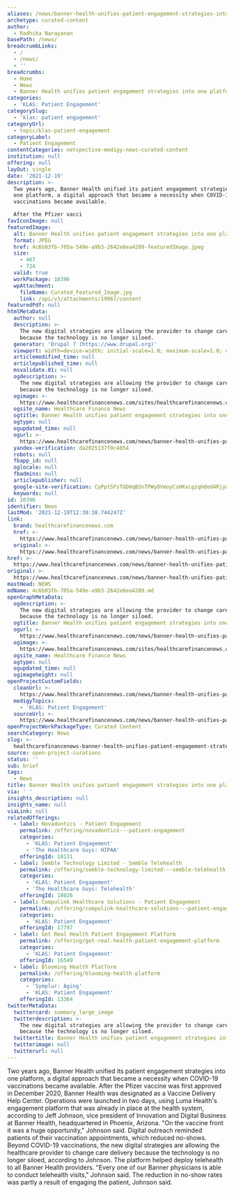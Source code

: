 ```yaml
---
aliases: /news/banner-health-unifies-patient-engagement-strategies-into-one-platform
archetype: curated-content
author:
  - Radhika Narayanan
basePath: /news/
breadcrumbLinks:
  - /
  - /news/
  - ''
breadcrumbs:
  - Home
  - News
  - Banner Health unifies patient engagement strategies into one platform
categories:
  - 'KLAS: Patient Engagement'
categorySlug:
  - 'klas: patient engagement'
categoryUrl:
  - topic/klas-patient-engagement
categoryLabel:
  - Patient Engagement
contentCategories: netspective-medigy-news-curated-content
institution: null
offering: null
layOut: single
date: '2021-12-19'
description: >-
  Two years ago, Banner Health unified its patient engagement strategies into
  one platform, a digital approach that became a necessity when COVID-19
  vaccinations became available.

  After the Pfizer vacci
favIconImage: null
featuredImage:
  alt: Banner Health unifies patient engagement strategies into one platform
  format: JPEG
  href: 4c6b03fb-705a-549e-a9b3-2642e6ea4289-featuredImage.jpeg
  size:
    - 467
    - 724
  valid: true
  workPackage: 10396
  wpAttachment:
    fileName: Curated_Featured_Image.jpg
    link: /api/v3/attachments/19967/content
featuredPdf: null
htmlMetaData:
  author: null
  description: >-
    The new digital strategies are allowing the provider to change care delivery
    because the technology is no longer siloed.
  generator: 'Drupal 7 (https://www.drupal.org)'
  viewport: width=device-width; initial-scale=1.0; maximum-scale=1.0; user-scalable=no
  articlemodified_time: null
  articlepublished_time: null
  msvalidate.01: null
  ogdescription: >-
    The new digital strategies are allowing the provider to change care delivery
    because the technology is no longer siloed.
  ogimage: >-
    https://www.healthcarefinancenews.com/sites/healthcarefinancenews.com/files/Mom.atComputer.MarkoGeber_0.jpg
  ogsite_name: Healthcare Finance News
  ogtitle: Banner Health unifies patient engagement strategies into one platform
  ogtype: null
  ogupdated_time: null
  ogurl: >-
    https://www.healthcarefinancenews.com/news/banner-health-unifies-patient-engagement-strategies-one-platform
  yandex-verification: da2025137f0c4854
  robots: null
  fbapp_id: null
  oglocale: null
  fbadmins: null
  articlepublisher: null
  google-site-verification: CyPptSFsTGDHqBSnTPWyDVmoyCsHKxcgzqHded4Rjyw
  keywords: null
id: 10396
identifier: News
lastMod: '2021-12-19T12:30:38.744247Z'
link:
  brand: healthcarefinancenews.com
  href: >-
    https://www.healthcarefinancenews.com/news/banner-health-unifies-patient-engagement-strategies-one-platform
  original: >-
    https://www.healthcarefinancenews.com/news/banner-health-unifies-patient-engagement-strategies-one-platform
href: >-
  https://www.healthcarefinancenews.com/news/banner-health-unifies-patient-engagement-strategies-one-platform
original: >-
  https://www.healthcarefinancenews.com/news/banner-health-unifies-patient-engagement-strategies-one-platform
mastHead: NEWS
mdName: 4c6b03fb-705a-549e-a9b3-2642e6ea4289.md
openGraphMetaData:
  ogdescription: >-
    The new digital strategies are allowing the provider to change care delivery
    because the technology is no longer siloed.
  ogtitle: Banner Health unifies patient engagement strategies into one platform
  ogurl: >-
    https://www.healthcarefinancenews.com/news/banner-health-unifies-patient-engagement-strategies-one-platform
  ogimage: >-
    https://www.healthcarefinancenews.com/sites/healthcarefinancenews.com/files/Mom.atComputer.MarkoGeber_0.jpg
  ogsite_name: Healthcare Finance News
  ogtype: null
  ogupdated_time: null
  ogimageheight: null
openProjectCustomFields:
  cleanUrl: >-
    https://www.healthcarefinancenews.com/news/banner-health-unifies-patient-engagement-strategies-one-platform
  medigyTopics:
    - 'KLAS: Patient Engagement'
  sourceUrl: >-
    https://www.healthcarefinancenews.com/news/banner-health-unifies-patient-engagement-strategies-one-platform
openProjectWorkPackageType: Curated Content
searchCategory: News
slug: >-
  healthcarefinancenews-banner-health-unifies-patient-engagement-strategies-into-one-platform
source: open-project-curations
status: ''
sub: brief
tags:
  - News
title: Banner Health unifies patient engagement strategies into one platform
via: ' '
insights_description: null
insights_name: null
viaLink: null
relatedOfferings:
  - label: Novadontics - Patient Engagement
    permalink: /offering/novadontics---patient-engagement
    categories:
      - 'KLAS: Patient Engagement'
      - 'The Healthcare Guys: HIPAA'
    offeringId: 18131
  - label: Semble Technology Limited - Semble Telehealth
    permalink: /offering/semble-technology-limited---semble-telehealth
    categories:
      - 'KLAS: Patient Engagement'
      - 'The Healthcare Guys: Telehealth'
    offeringId: 18026
  - label: Compulink Healthcare Solutions - Patient Engagement
    permalink: /offering/compulink-healthcare-solutions---patient-engagement
    categories:
      - 'KLAS: Patient Engagement'
    offeringId: 17797
  - label: Get Real Health Patient Engagement Platform
    permalink: /offering/get-real-health-patient-engagement-platform
    categories:
      - 'KLAS: Patient Engagement'
    offeringId: 16549
  - label: Blooming Health Platform
    permalink: /offering/blooming-health-platform
    categories:
      - 'Symplur: Aging'
      - 'KLAS: Patient Engagement'
    offeringId: 13364
twitterMetaData:
  twittercard: summary_large_image
  twitterdescription: >-
    The new digital strategies are allowing the provider to change care delivery
    because the technology is no longer siloed.
  twittertitle: Banner Health unifies patient engagement strategies into one platform
  twitterimage: null
  twitterurl: null
---
```

<p>Two years ago, Banner Health unified its patient engagement strategies into one platform, a digital approach that became a necessity when COVID-19 vaccinations became available.
After the Pfizer vaccine was first approved in December 2020, Banner Health was designated as a Vaccine Delivery Help Center.
Operations were launched in two days, using Luma Health's engagement platform that was already in place at the health system, according to Jeff Johnson, vice president of Innovation and Digital Business at Banner Health, headquartered in Phoenix, Arizona.
"On the vaccine front it was a huge opportunity," Johnson said.
Digital outreach reminded patients of their vaccination appointments, which reduced no-shows.
Beyond COVID-19 vaccinations, the new digital strategies are allowing the healthcare provider to change care delivery because the technology is no longer siloed, according to Johnson.
The platform helped deploy telehealth to all Banner Health providers.
"Every one of our Banner physicians is able to conduct telehealth visits," Johnson said.
The reduction in no-show rates was partly a result of engaging the patient, Johnson said.</p>